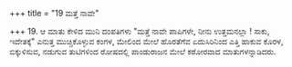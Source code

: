 +++
title = "19 ಮತ್ತೆ ನಾವೇ"

+++
19. ಆ ಮಾತು ಕೇಳಿದ ಮುನಿ ದಂಪತಿಗಳು "ಮತ್ತೆ ನಾವೇ ಪಾಪಿಗಳೇ, ನೀನು ಉತ್ತಮನಲ್ಲಾ ! ಸಾಕು, ಇದೇತಕ್ಕೆ" ಎನುತ್ತ ಮುಚ್ಚಿಕೊಳ್ಳುವ ಕಂಗಳ, ಮೇಲಿಂದ ಮೇಲೆ ಹೊರತೆಗೆವ ಏದುಸಿರಿನಿಂದ ಎತ್ತಿ ಹಾಕುವ ಕೊರಳ, ಬಿಕ್ಕುಳಿಸುವ, ನಡುಗುವ ತುಟಿಗಳಿಂದ ರೋಷದಲ್ಲಿ ಪಾಂಡುರಾಜನ ಮೇಲೆ ಕಠೋರವಾದ ಮಾತುಗಳನ್ನಾಡಿದರು.